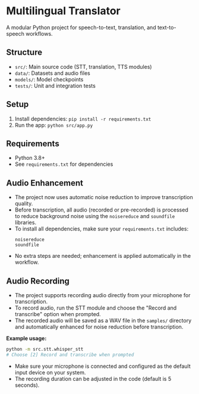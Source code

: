 # Multilingual Translator

A modular Python project for speech-to-text, translation, and text-to-speech workflows. 

## Structure
- `src/`: Main source code (STT, translation, TTS modules)
- `data/`: Datasets and audio files
- `models/`: Model checkpoints
- `tests/`: Unit and integration tests

## Setup
1. Install dependencies: `pip install -r requirements.txt`
2. Run the app: `python src/app.py`

## Requirements
- Python 3.8+
- See `requirements.txt` for dependencies

## Audio Enhancement

- The project now uses automatic noise reduction to improve transcription quality.
- Before transcription, all audio (recorded or pre-recorded) is processed to reduce background noise using the `noisereduce` and `soundfile` libraries.
- To install all dependencies, make sure your `requirements.txt` includes:
  ```
  noisereduce
  soundfile
  ```
- No extra steps are needed; enhancement is applied automatically in the workflow.

## Audio Recording

- The project supports recording audio directly from your microphone for transcription.
- To record audio, run the STT module and choose the "Record and transcribe" option when prompted.
- The recorded audio will be saved as a WAV file in the `samples/` directory and automatically enhanced for noise reduction before transcription.

**Example usage:**
```sh
python -m src.stt.whisper_stt
# Choose [2] Record and transcribe when prompted
```

- Make sure your microphone is connected and configured as the default input device on your system.
- The recording duration can be adjusted in the code (default is 5 seconds).